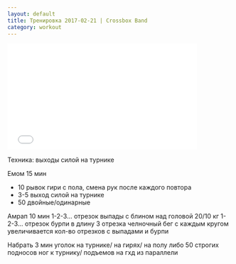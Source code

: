 ```yaml
---
layout: default
title: Тренировка 2017-02-21 | Crossbox Band
category: workout
---
```

<iframe src="//vk.com/video_ext.php?oid=-100377208&id=456239046&hash=82c4ab834d558a3a&sd" width="426" height="240" frameborder="0" allowfullscreen></iframe>

Техника: выходы силой на турнике

Емом 15 мин
- 10 рывок гири с пола, смена рук после каждого повтора
- 3-5 выход силой на турнике
- 50 двойные/одинарные

Амрап 10 мин
1-2-3... отрезок выпады с блином над головой 20/10 кг
1-2-3... отрезок бурпи в длину
3 отрезка челночный бег
с каждым кругом увеличивается кол-во отрезков с выпадами и бурпи

Набрать 3 мин уголок на турнике/ на гирях/ на полу
либо 50 строгих подносов ног к турнику/ подъемов на гхд из параллели 